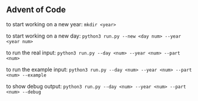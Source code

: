 ## Advent of Code

to start working on a new year:
`mkdir <year>`

to start working on a new day:
`python3 run.py --new <day num> --year <year num>`

to run the real input:
`python3 run.py --day <num> --year <num> --part <num>`

to run the example input:
`python3 run.py --day <num> --year <num> --part <num> --example`

to show debug output:
`python3 run.py --day <num> --year <num> --part <num> --debug`
